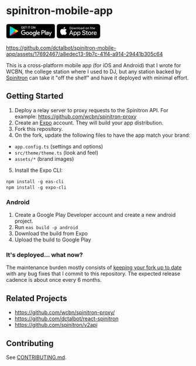 # spinitron-mobile-app

<div style="display:inline">
<a href="https://play.google.com/store/apps/details?id=org.wcbn"><img alt="Get it on Google Play" title="Google Play" src="docs/play-store.png" height="40"></a>
<a href="https://apps.apple.com/us/app/wcbn-fm/id6497486716"><img alt="Download on the App Store" title="App Store" src="docs/Download_on_the_App_Store_Badge_US-UK_RGB_blk_092917.svg" height="40"></a>
</div>

<br />

https://github.com/dctalbot/spinitron-mobile-app/assets/17692467/a8edec13-9b7c-41f4-a914-29441b305c64

This is a cross-platform mobile app (for iOS and Android) that I wrote for WCBN, the college station where I used to DJ, but any station backed by [Spinitron](https://spinitron.com/) can take it "off the shelf" and have it deployed with minimal effort.

## Getting Started

1. Deploy a relay server to proxy requests to the Spinitron API. For example: https://github.com/wcbn/spinitron-proxy
2. Create an [Expo](https://expo.dev/) account. They will build your app distribution.
3. Fork this repository.
4. On the fork, update the following files to have the app match your brand:

- `app.config.ts` (settings and options)
- `src/theme/theme.ts` (look and feel)
- `assets/*` (brand images)

5. Install the Expo CLI:

```
npm install -g eas-cli
npm install -g expo-cli
```

### Android

1. Create a Google Play Developer account and create a new android project.
1. Run `eas build -p android`
1. Download the build from Expo
1. Upload the build to Google Play

### It's deployed... what now?

The maintenance burden mostly consists of [keeping your fork up to date](https://gist.github.com/CristinaSolana/1885435) with any bug fixes that I commit to this repository. The expected release cadence is about once every 6 months.

## Related Projects

- https://github.com/wcbn/spinitron-proxy/
- https://github.com/dctalbot/react-spinitron
- https://github.com/spinitron/v2api

## Contributing

See [CONTRIBUTING.md](CONTRIBUTING.md).
